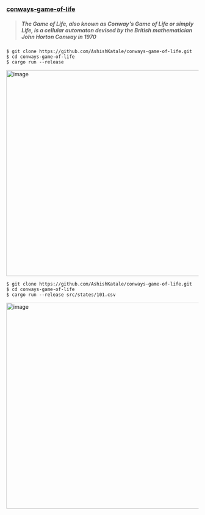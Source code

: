 ### [conways-game-of-life](https://en.wikipedia.org/wiki/Conway's_Game_of_Life)
> ##### The Game of Life, also known as Conway's Game of Life or simply Life, is a cellular automaton devised by the British mathematician John Horton Conway in 1970

```
$ git clone https://github.com/AshishKatale/conways-game-of-life.git
$ cd conways-game-of-life
$ cargo run --release
```

<img width="640" height="540" alt="image" src="https://github.com/user-attachments/assets/54fd9b72-ce8d-4694-adee-36c76ec09a64" />

```
$ git clone https://github.com/AshishKatale/conways-game-of-life.git
$ cd conways-game-of-life
$ cargo run --release src/states/101.csv
```

<img width="640" height="540" alt="image" src="https://github.com/user-attachments/assets/d52f0c80-3251-481d-8dda-546771d13576" />
